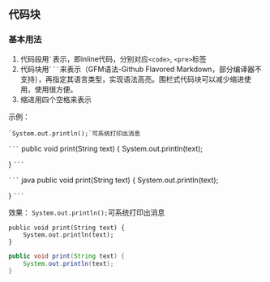 ## 代码块

### 基本用法
1. 代码段用<code>\`</code>表示，即inline代码，分别对应`<code>`, `<pre>`标签
2. 代码块用<code>\`\`\`</code>来表示（GFM语法-Github Flavored Markdown，部分编译器不支持），再指定其语言类型，实现语法高亮。围栏式代码块可以减少缩进使用，使用很方便。
3. 缩进用四个空格来表示

示例：
```
`System.out.println();`可系统打印出消息
```

<code>\`\`\`</code>
public void print(String text) {
        System.out.println(text);

}
<code>\`\`\`</code>

<code>\`\`\`</code> java
public void print(String text) {
        System.out.println(text);

}
<code>\`\`\`</code>

效果：
`System.out.println();`可系统打印出消息

```
public void print(String text) {
    System.out.println(text);
}
```

``` java
public void print(String text) {
    System.out.println(text);
}
```

